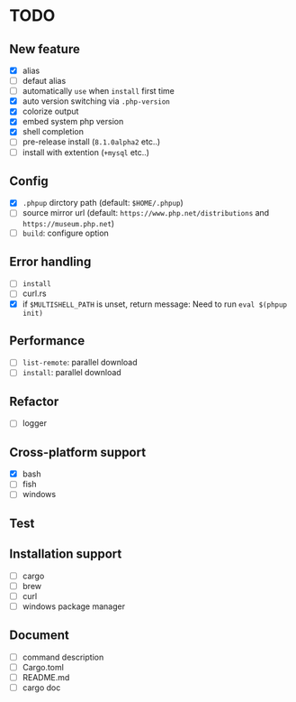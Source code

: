 # TODO

## New feature

- [x] alias
- [ ] defaut alias
- [ ] automatically `use` when `install` first time
- [x] auto version switching via `.php-version`
- [x] colorize output
- [x] embed system php version
- [x] shell completion
- [ ] pre-release install (`8.1.0alpha2` etc..)
- [ ] install with extention (`+mysql` etc..)

## Config

- [x] `.phpup` dirctory path (default: `$HOME/.phpup`)
- [ ] source mirror url (default: `https://www.php.net/distributions` and `https://museum.php.net`)
- [ ] `build`: configure option

## Error handling

- [ ] `install`
- [ ] curl.rs
- [x] if `$MULTISHELL_PATH` is unset, return message: Need to run `eval $(phpup init)`

## Performance

- [ ] `list-remote`: parallel download
- [ ] `install`: parallel download

## Refactor

- [ ] logger

## Cross-platform support

- [x] bash
- [ ] fish
- [ ] windows

## Test

## Installation support

- [ ] cargo
- [ ] brew
- [ ] curl
- [ ] windows package manager

## Document

- [ ] command description
- [ ] Cargo.toml
- [ ] README.md
- [ ] cargo doc
